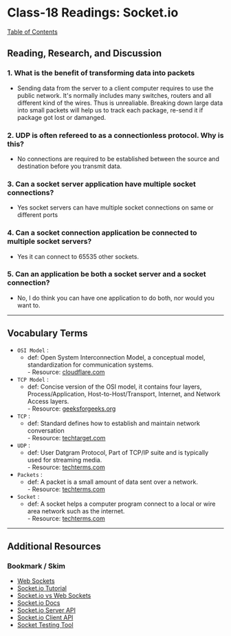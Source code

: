 # Class-18 Readings: Socket.io

[Table of Contents](README.md)  

## Reading, Research, and Discussion

### 1. What is the benefit of transforming data into packets

- Sending data from the server to a client computer requires to use the public network. It's normally includes many switches, routers and all different kind of the wires. Thus is unrealiable. Breaking down large data into small packets will help us to track each package, re-send it if package got lost or damanged.

### 2. UDP is often refereed to as a connectionless protocol. Why is this?

- No connections are required to be established between the source and destination before you transmit data.  

### 3. Can a socket server application have multiple socket connections?

- Yes socket servers can have multiple socket connections on same or different ports

### 4. Can a socket connection application be connected to multiple socket servers?

- Yes it can connect to 65535 other sockets.

### 5. Can an application be both a socket server and a socket connection?

- No, I do think you can have one application to do both, nor would you want to.

---

## Vocabulary Terms  

- `OSI Model` :  
  - def: Open System Interconnection Model, a conceptual model, standardization for communication systems.  
        - Resource: [cloudflare.com](https://www.cloudflare.com/learning/ddos/glossary/open-systems-interconnection-model-osi/)  
- `TCP Model` :  
  - def: Concise version of the OSI model, it contains four layers, Process/Application, Host-to-Host/Transport, Internet, and Network Access layers.  
        - Resource: [geeksforgeeks.org](https://www.geeksforgeeks.org/tcp-ip-model/)  
- `TCP` :  
  - def: Standard defines how to establish and maintain network conversation  
        - Resource: [techtarget.com](https://searchnetworking.techtarget.com/definition/TCP)  
- `UDP` :  
  - def: User Datgram Protocol, Part of TCP/IP suite and is typically used for streaming media.  
        - Resource: [techterms.com](https://techterms.com/definition/udp)  
- `Packets` :  
  - def: A packet is a small amount of data sent over a network.  
        - Resource: [techterms.com](https://techterms.com/definition/packet)  
- `Socket` :  
  - def: A socket helps a computer program connect to a local or wire area network such as the internet.  
        - Resource: [techterms.com](https://techterms.com/definition/socket)

---

## Additional Resources  

### Bookmark / Skim

- [Web Sockets](https://en.wikipedia.org/wiki/WebSocket)  
- [Socket.io Tutorial](https://www.tutorialspoint.com/socket.io/)  
- [Socket.io vs Web Sockets](https://www.educba.com/websocket-vs-socket-io/)  
- [Socket.io Docs](https://socket.io/docs/)  
- [Socket.io Server API](https://socket.io/docs/server-api)  
- [Socket.io Client API](https://socket.io/docs/client-api)  
- [Socket Testing Tool](https://amritb.github.io/socketio-client-tool/)  